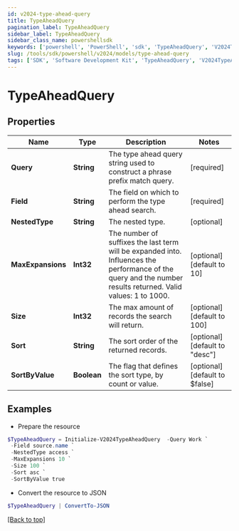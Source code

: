 ```yaml
---
id: v2024-type-ahead-query
title: TypeAheadQuery
pagination_label: TypeAheadQuery
sidebar_label: TypeAheadQuery
sidebar_class_name: powershellsdk
keywords: ['powershell', 'PowerShell', 'sdk', 'TypeAheadQuery', 'V2024TypeAheadQuery'] 
slug: /tools/sdk/powershell/v2024/models/type-ahead-query
tags: ['SDK', 'Software Development Kit', 'TypeAheadQuery', 'V2024TypeAheadQuery']
---
```



# TypeAheadQuery

## Properties

Name | Type | Description | Notes
------------ | ------------- | ------------- | -------------
**Query** | **String** | The type ahead query string used to construct a phrase prefix match query. | [required]
**Field** | **String** | The field on which to perform the type ahead search. | [required]
**NestedType** | **String** | The nested type. | [optional] 
**MaxExpansions** | **Int32** | The number of suffixes the last term will be expanded into. Influences the performance of the query and the number results returned. Valid values: 1 to 1000. | [optional] [default to 10]
**Size** | **Int32** | The max amount of records the search will return. | [optional] [default to 100]
**Sort** | **String** | The sort order of the returned records. | [optional] [default to "desc"]
**SortByValue** | **Boolean** | The flag that defines the sort type, by count or value. | [optional] [default to $false]

## Examples

- Prepare the resource
```powershell
$TypeAheadQuery = Initialize-V2024TypeAheadQuery  -Query Work `
 -Field source.name `
 -NestedType access `
 -MaxExpansions 10 `
 -Size 100 `
 -Sort asc `
 -SortByValue true
```

- Convert the resource to JSON
```powershell
$TypeAheadQuery | ConvertTo-JSON
```


[[Back to top]](#) 

